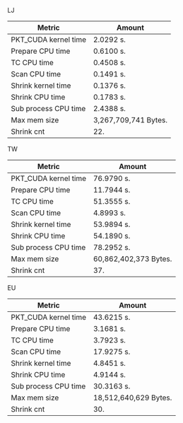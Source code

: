 LJ

 Metric | Amount
 --- | ---
PKT_CUDA kernel time | 2.0292 s.
Prepare CPU time | 0.6100 s.
TC CPU time | 0.4508 s.
Scan CPU time | 0.1491 s.
Shrink kernel time | 0.1376 s.
Shrink CPU time | 0.1783 s.
Sub process CPU time | 2.4388 s.
Max mem size | 3,267,709,741 Bytes.
Shrink cnt | 22.

TW

 Metric | Amount
 --- | ---
PKT_CUDA kernel time | 76.9790 s.
Prepare CPU time | 11.7944 s.
TC CPU time | 51.3555 s.
Scan CPU time | 4.8993 s.
Shrink kernel time | 53.9894 s.
Shrink CPU time | 54.1890 s.
Sub process CPU time | 78.2952 s.
Max mem size | 60,862,402,373 Bytes.
Shrink cnt | 37.

EU

 Metric | Amount
 --- | ---
PKT_CUDA kernel time | 43.6215 s.
Prepare CPU time | 3.1681 s.
TC CPU time | 3.7923 s.
Scan CPU time | 17.9275 s.
Shrink kernel time | 4.8451 s.
Shrink CPU time | 4.9144 s.
Sub process CPU time | 30.3163 s.
Max mem size | 18,512,640,629 Bytes.
Shrink cnt | 30.